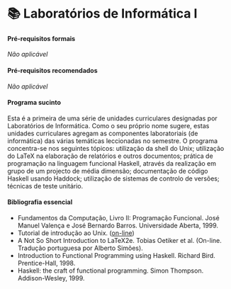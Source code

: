 # 📚 Laboratórios de Informática I

#### Pré-requisitos formais

*Não aplicável*

#### Pré-requisitos recomendados

*Não aplicável*

#### Programa sucinto

Esta é a primeira de uma série de unidades curriculares designadas por
Laboratórios de Informática. Como o seu próprio nome sugere, estas unidades
curriculares agregam as componentes laboratoriais (de informática) das várias
temáticas leccionadas no semestre. O programa concentra-se nos seguintes
tópicos: utilização da shell do Unix; utilização do LaTeX na elaboração de
relatórios e outros documentos; prática de programação na linguagem funcional
Haskell, através da realização em grupo de um projecto de média dimensão;
documentação de código Haskell usando Haddock; utilização de sistemas de
controlo de versões; técnicas de teste unitário.

#### Bibliografia essencial

- Fundamentos da Computação, Livro II: Programação Funcional. José Manuel
Valença e José Bernardo Barros. Universidade Aberta, 1999.
- Tutorial de introdução ao Unix.
([on-line](http://www.ee.surrey.ac.uk/Teaching/Unix/index.html))
- A Not So Short Introduction to LaTeX2e. Tobias Oetiker et al. (On-line.
Tradução portuguesa por Alberto Simões).
- Introduction to Functional Programming using Haskell. Richard Bird.
Prentice-Hall, 1998.
- Haskell: the craft of functional programming. Simon Thompson.
Addison-Wesley, 1999.

